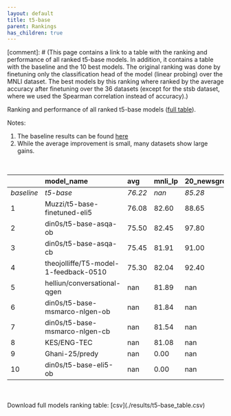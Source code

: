 ```yaml
---
layout: default
title: t5-base
parent: Rankings
has_children: true
---
```

[comment]: # (This page contains a link to a table with the ranking and performance of all ranked t5-base models. In addition, it contains a table with the baseline and the 10 best models. The original ranking was done by finetuning only the classification head of the model (linear probing) over the MNLI dataset.  The best models  by this ranking where ranked by the average accuracy after finetuning over the 36 datasets (except for the stsb dataset, where we used the Spearman correlation instead of accuracy).)

Ranking and performance of all ranked t5-base models ([full table](./results/t5-base_table.csv)).

Notes:
1. The baseline results can be found [here](t5-base_pretrain_scores_table)
1. While the average improvement is small, many datasets show large gains.
<br>


|            | model_name                            | avg     | mnli_lp   | 20_newsgroup   | ag_news   | amazon_reviews_multi   | anli    | boolq   | cb      | cola    | copa    | dbpedia   | esnli   | financial_phrasebank   | imdb    | isear   | mnli    | mrpc    | multirc   | poem_sentiment   | qnli    | qqp     | rotten_tomatoes   | rte     | sst2    | sst_5bins   | stsb    | trec_coarse   | trec_fine   | tweet_ev_emoji   | tweet_ev_emotion   | tweet_ev_hate   | tweet_ev_irony   | tweet_ev_offensive   | tweet_ev_sentiment   | wic     | wnli    | wsc     | yahoo_answers   |
|:-----------|:--------------------------------------|:--------|:----------|:---------------|:----------|:-----------------------|:--------|:--------|:--------|:--------|:--------|:----------|:--------|:-----------------------|:--------|:--------|:--------|:--------|:----------|:-----------------|:--------|:--------|:------------------|:--------|:--------|:------------|:--------|:--------------|:------------|:-----------------|:-------------------|:----------------|:-----------------|:---------------------|:---------------------|:--------|:--------|:--------|:----------------|
| *baseline* | *t5-base*                             | *76.22* | *nan*     | *85.28*        | *89.77*   | *66.58*                | *50.35* | *78.69* | *67.77* | *83.53* | *48.70* | *77.30*   | *90.99* | *85.11*                | *93.90* | *72.47* | *86.98* | *87.87* | *61.22*   | *83.94*          | *92.41* | *90.71* | *88.42*           | *72.40* | *94.12* | *56.68*     | *89.92* | *97.11*       | *87.76*     | *46.30*          | *81.82*            | *52.89*         | *71.56*          | *84.55*              | *71.03*              | *65.48* | *54.79* | *63.27* | *72.40*         |
| 1          | Muzzi/t5-base-finetuned-eli5          | 76.08   | 82.60     | 88.65          | 92.80     | 84.88                  | nan     | 69.91   | 64.42   | 81.69   | 71.77   | 92.80     | 49.28   | 70.43                  | 85.10   | 98.00   | 92.77   | 86.76   | 70.40     | 66.76            | 74.73   | 90.76   | 44.00             | 56.34   | 54.21   | 81.49       | 61.08   | 93.92         | 54.57       | 86.71            | 92.77              | 74.73           | 56.34            | 90.52                | 49.28                | 77.00   | 90.52   | 85.75   | 81.73           |
| 2          | din0s/t5-base-asqa-ob                 | 75.50   | 82.45     | 97.80          | 71.07     | 45.66                  | nan     | 48.00   | 61.12   | 81.30   | 67.71   | 92.60     | 49.03   | 52.22                  | 55.66   | 76.37   | 56.34   | 87.25   | 57.69     | 88.65            | 90.45   | 90.52   | 93.12             | 49.03   | 83.30   | 66.98       | 78.65   | 92.37         | 83.65       | 76.02            | 84.42              | 71.24           | 86.56            | 92.51                | 77.26                | 89.20   | 90.45   | 72.10   | 86.17           |
| 3          | din0s/t5-base-asqa-cb                 | 75.45   | 81.91     | 91.00          | 71.51     | 86.40                  | nan     | 80.36   | 42.00   | 81.21   | 61.61   | 86.09     | 47.72   | 46.48                  | 88.37   | 72.23   | 77.98   | 89.71   | 70.38     | 92.70            | 54.93   | 90.74   | 54.30             | 90.66   | 66.18   | 93.69       | 79.72   | 88.46         | 97.60       | 81.98            | 51.72              | 85.23           | 70.46            | 87.01                | 92.81                | 54.81   | 47.72   | 88.90   | 77.97           |
| 4          | theojolliffe/T5-model-1-feedback-0510 | 75.30   | 82.04     | 92.40          | 72.49     | 84.40                  | nan     | 89.29   | 52.00   | 81.50   | 57.49   | 86.40     | 49.59   | 45.30                  | 89.21   | 72.03   | 92.77   | 85.05   | 65.52     | 92.69            | 78.34   | 90.97   | 55.70             | 54.93   | 67.44   | 93.35       | 79.14   | 85.58         | 97.80       | 80.51            | 53.50              | 78.06           | 85.12            | 69.53                | 86.59                | 55.77   | 49.59   | 89.23   | 76.23           |
| 5          | helliun/conversational-qgen           | nan     | 81.89     | nan            | nan       | nan                    | nan     | nan     | nan     | nan     | nan     | nan       | nan     | nan                    | nan     | nan     | nan     | nan     | nan       | nan              | nan     | nan     | nan               | nan     | nan     | nan         | nan     | nan           | nan         | nan              | nan                | nan             | nan              | nan                  | nan                  | nan     | nan     | nan     | nan             |
| 6          | din0s/t5-base-msmarco-nlgen-ob        | nan     | 81.84     | nan            | nan       | nan                    | nan     | nan     | nan     | nan     | nan     | nan       | nan     | nan                    | nan     | nan     | nan     | nan     | nan       | nan              | nan     | nan     | nan               | nan     | nan     | nan         | nan     | nan           | nan         | nan              | nan                | nan             | nan              | nan                  | nan                  | nan     | nan     | nan     | nan             |
| 7          | din0s/t5-base-msmarco-nlgen-cb        | nan     | 81.54     | nan            | nan       | nan                    | nan     | nan     | nan     | nan     | nan     | nan       | nan     | nan                    | nan     | nan     | nan     | nan     | nan       | nan              | nan     | nan     | nan               | nan     | nan     | nan         | nan     | nan           | nan         | nan              | nan                | nan             | nan              | nan                  | nan                  | nan     | nan     | nan     | nan             |
| 8          | KES/ENG-TEC                           | nan     | 81.08     | nan            | nan       | nan                    | nan     | nan     | nan     | nan     | nan     | nan       | nan     | nan                    | nan     | nan     | nan     | nan     | nan       | nan              | nan     | nan     | nan               | nan     | nan     | nan         | nan     | nan           | nan         | nan              | nan                | nan             | nan              | nan                  | nan                  | nan     | nan     | nan     | nan             |
| 9          | Ghani-25/predy                        | nan     | 0.00      | nan            | nan       | nan                    | nan     | nan     | nan     | nan     | nan     | nan       | nan     | nan                    | nan     | nan     | nan     | nan     | nan       | nan              | nan     | nan     | nan               | nan     | nan     | nan         | nan     | nan           | nan         | nan              | nan                | nan             | nan              | nan                  | nan                  | nan     | nan     | nan     | nan             |
| 10         | din0s/t5-base-eli5-ob                 | nan     | 0.00      | nan            | nan       | nan                    | nan     | nan     | nan     | nan     | nan     | nan       | nan     | nan                    | nan     | nan     | nan     | nan     | nan       | nan              | nan     | nan     | nan               | nan     | nan     | nan         | nan     | nan           | nan         | nan              | nan                | nan             | nan              | nan                  | nan                  | nan     | nan     | nan     | nan             |


<br>
<br>
Download full models ranking table: [csv](./results/t5-base_table.csv)